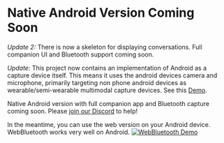 # Native Android Version Coming Soon

*Update 2:* There is now a skeleton for displaying conversations. Full companion UI and Bluetooth support coming soon.

*Update:* This project now contains an implementation of Android as a capture device itself. This means it uses the android devices camera and microphone, primarily targeting non phone android devices as wearable/semi-wearable multimodal capture devices. See this [Demo](https://x.com/EthanSutin/status/1763646900056826153?s=20).


Native Android version with full companion app and Bluetooth capture coming soon. Please [join our Discord](https://discord.gg/TwrBFG9Z) to help!

In the meantime, you can use the web version on your Android device. WebBluetooth works very well on Android.
[![WebBluetooth Demo](http://img.youtube.com/vi/y4bqPLv-EHo/0.jpg)](https://youtube.com/shorts/y4bqPLv-EHo "Owl Tutorial")
